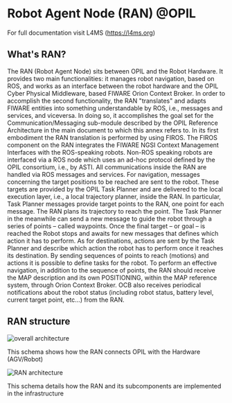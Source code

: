 # Robot Agent Node (RAN) @OPIL

For full documentation visit L4MS (https://l4ms.org)

## What's RAN?

The RAN (Robot Agent Node) sits between OPIL and the Robot Hardware. It provides two main functionalities: it manages robot navigation, based on ROS, and works as an interface between the robot hardware and the OPIL Cyber Physical Middleware, based FIWARE Orion Context Broker. In order to accomplish the second functionality, the RAN "translates" and adapts FIWARE entities into something understandable by ROS, i.e., messages and services, and viceversa. In doing so, it accomplishes the goal set for the Communication/Messaging sub-module described by the OPIL Reference Architecture in the main document to which this annex refers to.
In its first embodiment the RAN translation is performed by using FIROS. The FIROS component on the RAN integrates the FIWARE NGSI Context Management Interfaces with the ROS-speaking robots. Non-ROS speaking robots are interfaced via a ROS node which uses an ad-hoc protocol defined by the OPIL consortium, i.e., by ASTI. All communications inside the RAN are handled via ROS messages and services.
For navigation, messages concerning the target positions to be reached are sent to the robot. These targets are provided by the OPIL Task Planner and are delivered to the local execution layer, i.e., a local trajectory planner, inside the RAN. In particular, Task Planner messages provide target points to the RAN, one point for each message. The RAN plans its trajectory to reach the point. The Task Planner in the meanwhile can send a new message to guide the robot through a series of points – called waypoints. Once the final target – or goal – is reached the Robot stops and awaits for new messages that defines which action it has to perform. As for destinations, actions are sent by the Task Planner and describe which action the robot has to perform once it reaches its destination.  By sending sequences of points to reach (motions) and actions it is possible to define tasks for the robot.
To perform an effective navigation, in addition to the sequence of points, the RAN should receive the MAP description and its own POSITIONING, within the MAP reference system, through Orion Context Broker. OCB also receives periodical notifications about the robot status (including robot status, battery level, current target point, etc…) from the RAN.


## RAN structure

   ![overall architecture](imgs/ranArch1.jpg)
   
   This schema shows how the RAN connects OPIL with the Hardware (AGV/Robot)
   
   ![RAN architecture](imgs/ranArch2.png)
   
   This schema details how the RAN and its subcomponents are implemented in the infrastructure

